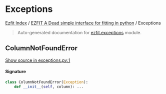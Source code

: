 # Exceptions

[Ezfit Index](../README.md#ezfit-index) / [EZFIT A Dead simple interface for fitting in python](./index.md#ezfit-a-dead-simple-interface-for-fitting-in-python) / Exceptions

> Auto-generated documentation for [ezfit.exceptions](../../ezfit/exceptions.py) module.

## ColumnNotFoundError

[Show source in exceptions.py:1](../../ezfit/exceptions.py#L1)

#### Signature

```python
class ColumnNotFoundError(Exception):
    def __init__(self, column): ...
```
